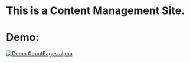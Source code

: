 # This is a Content Management Site.
# Demo:
[![Demo CountPages alpha](https://j.gifs.com/BNAV9Y.gif)](https://youtu.be/OanLES1U_Uk)
